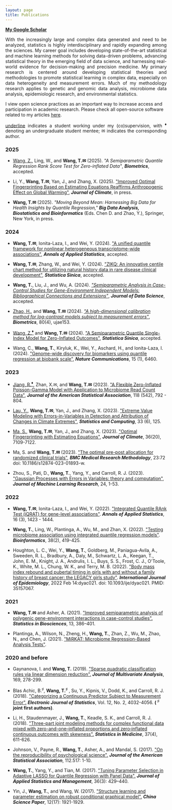 ```yaml
---
layout: page
title: Publications
---
```


**[My Google Scholar](https://scholar.google.com/citations?user=YKB6YmgAAAAJ&hl=en&oi=ao)**

<p align="justify">
With the increasingly large and complex data generated and need to be analyzed, statistics is highly interdisciplinary and rapidly expanding among the sciences. My career goal includes developing state-of-the-art statistical and machine learning methods for solving data-driven problems, advancing statistical theory in the emerging field of data science, and harnessing real-world evidence for decision-making and precision medicine. My primary research is centered around developing statistical theories and methodologies to promote statistical learning in complex data, especially on data heterogeneity and measurement errors. Much of my methodology research applies to genetic and genomic data analysis, microbiome data analysis, epidemiologic research, and environmental statistics. 
</p>

I view open science practices as an important way to increase access and participation in academic research. Please check all open-source software related to my articles [here](https://tianyingw.github.io/software/). 


<p align="justify">
<ins>underline</ins> indicates a student working under my (co)supervision, with <sup><span>&#9830;</span></sup> denoting an undergraduate student mentee; <span>&#x2709;</span> indicates the corresponding author.
</p>

### 2025

- <ins>Wang, Z.</ins>, Ling, W., and **Wang, T.<span>&#x2709;</span>** (2025). _"A Semiparametric Quantile Regression Rank Score Test for Zero-inflated Data"_, **_Biometrics_**, accepted.

- Li, Y., **Wang, T.<span>&#x2709;</span>**, Yan, J., and Zhang, X. (2025). ["Improved Optimal Fingerprinting Based on Estimating Equations Reaffirms Anthropogenic Effect on Global Warming"](https://journals.ametsoc.org/view/journals/clim/aop/JCLI-D-24-0193.1/JCLI-D-24-0193.1.xml),  **_Journal of Climate_**, in press.

- **Wang, T.<span>&#x2709;</span>** (2025). _"Moving Beyond Mean: Harnessing Big Data for Health Insights by Quantile Regression,"_ **_Big Data Analysis, Biostatistics and Bioinformatics_** (Eds. Chen D. and Zhao, Y.), Springer, New York, in press.

### 2024

- **Wang, T.<span>&#x2709;</span>**, Ionita-Laza, I., and Wei, Y. (2024). ["A unified quantile framework for nonlinear heterogeneous transcriptome-wide associations"](https://arxiv.org/abs/2207.12081), **_Annals of Applied Statistics_**, accepted.

- **Wang, T.<span>&#x2709;</span>**, Zhang, W., and Wei, Y. (2024). ["ZIKQ: An innovative centile chart method for utilizing natural history data in rare disease clinical development"](https://www3.stat.sinica.edu.tw/ss_newpaper/SS-2023-0107_na.pdf), **_Statistica Sinica_**, accepted.

- **Wang, T.**, Liu, J., and Wu, A. (2024). _["Semiparametric Analysis in Case-Control Studies for Gene-Environment Independent Models: Bibliographical Connections and Extensions"](https://jds-online.org/journal/JDS/article/1391/info)_, **_Journal of Data Science_**, accepted.

- <ins>Zhao, H.</ins>, and **Wang, T.<span>&#x2709;</span>** (2024). _["A high-dimensional calibration method for log-contrast models subject to measurement errors"](https://academic.oup.com/biometrics/article/80/4/ujae153/7925418)_, **_Biometrics_**, 80(4), ujae153.

- <ins>Wang, Z.**<sup><span>&#9830;</span></sup>**</ins> and **Wang, T.<span>&#x2709;</span>** (2024). ["A Semiparametric Quantile Single-Index Model for Zero-Inflated Outcomes"](https://www3.stat.sinica.edu.tw/ss_newpaper/SS-2024-0104_na.pdf), **_Statistica Sinica_**, accepted.
  
- Wang, C., **Wang, T.**, Kiryluk, K., Wei, Y., Aschard, H., and Ionita-Laza, I. (2024). ["Genome-wide discovery for biomarkers using quantile regression at biobank scale"](https://www.nature.com/articles/s41467-024-50726-x), **_Nature Communications_**, 15 (1), 6460.

### 2023

- <ins>Jiang, R.**<sup><span>&#9830;</span></sup>**</ins>, Zhan, X.<span>&#x2709;</span>, and **Wang, T.<span>&#x2709;</span>** (2023). ["A Flexible Zero-Inflated Poisson-Gamma Model with Application to Microbiome Read Count Data"](https://www.tandfonline.com/doi/full/10.1080/01621459.2022.2151447), **_Journal of the American Statistical Association_**, 118 (542), 792 - 804. 

- <ins>Lau, Y.</ins>, **Wang, T.<span>&#x2709;</span>**, Yan, J., and Zhang, X. (2023). ["Extreme Value Modeling with Errors-in-Variables in Detection and Attribution of Changes in Climate Extremes"](https://doi.org/10.1007/s11222-023-10290-8), **_Statistics and Computing_**, 33 (6), 125.

- <ins>Ma, S.</ins>, **Wang, T.<span>&#x2709;</span>**, Yan, J., and Zhang, X. (2023). ["Optimal Fingerprinting with Estimating Equations"](https://journals.ametsoc.org/configurable/content/journals$002fclim$002faop$002fJCLI-D-22-0681.1$002fJCLI-D-22-0681.1.xml?t:ac=journals%24002fclim%24002faop%24002fJCLI-D-22-0681.1%24002fJCLI-D-22-0681.1.xml), **_Journal of Climate_**, 36(20), 7109-7122.

- Ma, S. and **Wang, T.<span>&#x2709;</span>** (2023). ["The optimal pre-post allocation for randomized clinical trials"](https://doi.org/10.1186/s12874-023-01893-w), **_BMC Medical Research Methodology_**, 23:72 doi: 10.1186/s12874-023-01893-w. 

- Zhou, S., Pati, D., **Wang, T.**, Yang, Y., and Carroll, R. J. (2023). ["Gaussian Processes with Errors in Variables: theory and computation"](https://jmlr.org/papers/volume24/21-1480/21-1480.pdf), **_Journal of Machine Learning Research_**, 24, 1-53.

### 2022

- **Wang, T.<span>&#x2709;</span>**, Ionita-Laza, I., and Wei, Y. (2022). ["Integrated Quantile RAnk Test (iQRAT) for gene-level associations"](https://projecteuclid.org/journals/annals-of-applied-statistics/volume-16/issue-3/Integrated-Quantile-RAnk-Test-iQRAT-for-gene-level-associations/10.1214/21-AOAS1548.short). **_Annals of Applied Statistics_**, 16 (3), 1423 - 1444. 

- **Wang, T.**, Ling, W., Plantinga, A., Wu, M., and Zhan, X. (2022). ["Testing microbiome association using integrated quantile regression models"](https://academic.oup.com/bioinformatics/advance-article-abstract/doi/10.1093/bioinformatics/btab668/6374494). **_Bioinformatics_**, 38(2), 419-425. 

- Houghton, L. C., Wei, Y., **Wang, T.**, Goldberg, M., Paniagua-Avila, A., Sweeden, R. L., Bradbury, A., Daly, M., Schwartz, L. A., Keegan, T., John, E. M., Knight, J. A., Andrulis, I. L., Buys, S. S., Frost, C. J., O'Toole, K., White, M. L., Chung, W. K., and Terry, M. B. (2022). ["Body mass index rebound and pubertal timing in girls with and without a family history of breast cancer: the LEGACY girls study"](https://academic.oup.com/ije/advance-article-abstract/doi/10.1093/ije/dyac021/6528416). **_International Journal of Epidemiology_**, 2022 Feb 14:dyac021. doi: 10.1093/ije/dyac021. PMID: 35157067.

### 2021
- **Wang, T.<span>&#x2709;</span>** and Asher, A. (2021). ["Improved semiparametric analysis of polygenic gene-environment interactions in case-control studies".](https://doi.org/10.1007/s12561-020-09298-9) **_Statistics in Biosciences_**, 13, 386–401. 

- Plantinga, A., Wilson, N., Zheng, H., **Wang, T.**, Zhan, Z., Wu, M., Zhao, N., and Chen, J. (2021). ["MiRKAT: Microbiome Regression-Based Analysis Tests"](https://CRAN.R-project.org/package=MiRKAT).

### 2020 and before

- Gaynanova, I. and **Wang, T.** (2019). ["Sparse quadratic classification rules via linear dimension reduction".](https://www.ncbi.nlm.nih.gov/pmc/articles/PMC6516858/) **_Journal of Multivariate Analysis_**, 169, 278-299. 

- Blas Achic, B.<sup><span>&#9839;</span></sup>, **Wang, T.<sup><span>&#9839;</span></sup>** , Su, Y., Kipnis, V., Dodd, K., and Carroll, R. J. (2018). ["Categorizing a Continuous Predictor Subject to Measurement Error".](https://projecteuclid.org/euclid.ejs/1544518836) **_Electronic Journal of Statistics_**, Vol. 12, No. 2, 4032-4056. **( <sup><span>&#9839;</span></sup> joint first authors)**. 

- Li, H., Staudenmayer, J., **Wang, T.**, Keadle, S. K., and Carroll, R. J. (2018). ["Three-part joint modeling methods for complex functional data mixed with zero-and-one–inflated proportions and zero‐inflated continuous outcomes with skewness".](https://www.ncbi.nlm.nih.gov/pubmed/29052239) **_Statistics in Medicine_**, 37(4), 611-626.

- Johnson, V., Payne, R., **Wang, T.**, Asher, A., and Mandal, S. (2017).
["On the reproducibility of psychological science".](https://amstat.tandfonline.com/doi/abs/10.1080/01621459.2016.1240079#.WqQ13ZPwbOQ) **_Journal of the American Statistical Association_**, 112.517: 1-10.

-  **Wang, T.**, Yang, Y., and Tian, M. (2017). ["Tuning Parameter Selection in Adaptive 
LASSO for Quantile Regression with Panel Data".](http://www.sltj.chinajournal.net.cn/WKB2/WebPublication/paperDigest.aspx?paperID=b60aaa1e-c54c-4e9f-9f37-7f742f25b4b1) **_Journal of Applied Statistics and Management_**, 36(3): 429–440.

-  Yin, J., **Wang, T.**, and  Wang, W. (2017). ["Structure learning and parameter estimation on robust conditional graphical model".](http://www.cnki.com.cn/Article/CJFDTotal-ZKZX201717001.htm) **_China Science Paper_**, 12(17): 1921-1929.








